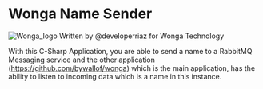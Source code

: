 # Wonga Name Sender
![Wonga_logo](https://user-images.githubusercontent.com/88497262/128781325-6cbae2c8-6def-4d3a-82f7-d1a55309b9c9.png)
Written by @developerriaz for Wonga Technology

With this C-Sharp Application, you are able to send a name to a RabbitMQ Messaging service and the other application (https://github.com/bywallof/wonga) which is the main application, has the ability to listen to incoming data which is a name in this instance.
